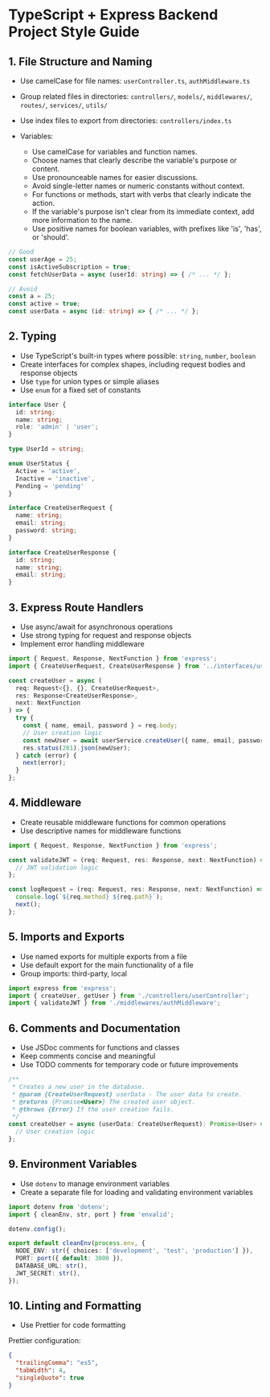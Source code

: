 # TypeScript + Express Backend Project Style Guide

## 1. File Structure and Naming

- Use camelCase for file names: `userController.ts`, `authMiddleware.ts`
- Group related files in directories: `controllers/`, `models/`, `middlewares/`, `routes/`, `services/`, `utils/`
- Use index files to export from directories: `controllers/index.ts`

- Variables:
  - Use camelCase for variables and function names. 
  - Choose names that clearly describe the variable's purpose or content.
  - Use pronounceable names for easier discussions.
  - Avoid single-letter names or numeric constants without context.
  - For functions or methods, start with verbs that clearly indicate the action.
  - If the variable's purpose isn't clear from its immediate context, add more information to the name.
  - Use positive names for boolean variables, with prefixes like 'is', 'has', or 'should'.

```typescript
// Good
const userAge = 25;
const isActiveSubscription = true;
const fetchUserData = async (userId: string) => { /* ... */ };

// Avoid
const a = 25;
const active = true;
const userData = async (id: string) => { /* ... */ };
```

## 2. Typing

- Use TypeScript's built-in types where possible: `string`, `number`, `boolean`
- Create interfaces for complex shapes, including request bodies and response objects
- Use `type` for union types or simple aliases
- Use `enum` for a fixed set of constants

```typescript
interface User {
  id: string;
  name: string;
  role: 'admin' | 'user';
}

type UserId = string;

enum UserStatus {
  Active = 'active',
  Inactive = 'inactive',
  Pending = 'pending'
}

interface CreateUserRequest {
  name: string;
  email: string;
  password: string;
}

interface CreateUserResponse {
  id: string;
  name: string;
  email: string;
}
```

## 3. Express Route Handlers

- Use async/await for asynchronous operations
- Use strong typing for request and response objects
- Implement error handling middleware

```typescript
import { Request, Response, NextFunction } from 'express';
import { CreateUserRequest, CreateUserResponse } from '../interfaces/user';

const createUser = async (
  req: Request<{}, {}, CreateUserRequest>,
  res: Response<CreateUserResponse>,
  next: NextFunction
) => {
  try {
    const { name, email, password } = req.body;
    // User creation logic
    const newUser = await userService.createUser({ name, email, password });
    res.status(201).json(newUser);
  } catch (error) {
    next(error);
  }
};
```

## 4. Middleware

- Create reusable middleware functions for common operations
- Use descriptive names for middleware functions

```typescript
import { Request, Response, NextFunction } from 'express';

const validateJWT = (req: Request, res: Response, next: NextFunction) => {
  // JWT validation logic
};

const logRequest = (req: Request, res: Response, next: NextFunction) => {
  console.log(`${req.method} ${req.path}`);
  next();
};
```
## 5. Imports and Exports

- Use named exports for multiple exports from a file
- Use default export for the main functionality of a file
- Group imports: third-party, local

```typescript
import express from 'express';
import { createUser, getUser } from './controllers/userController';
import { validateJWT } from './middlewares/authMiddleware';
```

## 6. Comments and Documentation

- Use JSDoc comments for functions and classes
- Keep comments concise and meaningful
- Use TODO comments for temporary code or future improvements

```typescript
/**
 * Creates a new user in the database.
 * @param {CreateUserRequest} userData - The user data to create.
 * @returns {Promise<User>} The created user object.
 * @throws {Error} If the user creation fails.
 */
const createUser = async (userData: CreateUserRequest): Promise<User> => {
  // User creation logic
};
```

## 9. Environment Variables

- Use `dotenv` to manage environment variables
- Create a separate file for loading and validating environment variables

```typescript
import dotenv from 'dotenv';
import { cleanEnv, str, port } from 'envalid';

dotenv.config();

export default cleanEnv(process.env, {
  NODE_ENV: str({ choices: ['development', 'test', 'production'] }),
  PORT: port({ default: 3000 }),
  DATABASE_URL: str(),
  JWT_SECRET: str(),
});
```

## 10. Linting and Formatting

- Use Prettier for code formatting

Prettier configuration:
```json
{
  "trailingComma": "es5",
  "tabWidth": 4,
  "singleQuote": true
}
```